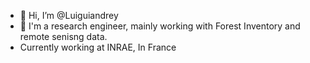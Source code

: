 - 👋 Hi, I’m @Luiguiandrey
- 🌱 I'm a research engineer, mainly working with Forest Inventory and remote senisng data. 
- Currently working at INRAE, In France 

<!---
Luiguiandrey/Luiguiandrey is a ✨ special ✨ repository because its `README.md` (this file) appears on your GitHub profile.
You can click the Preview link to take a look at your changes.
--->
